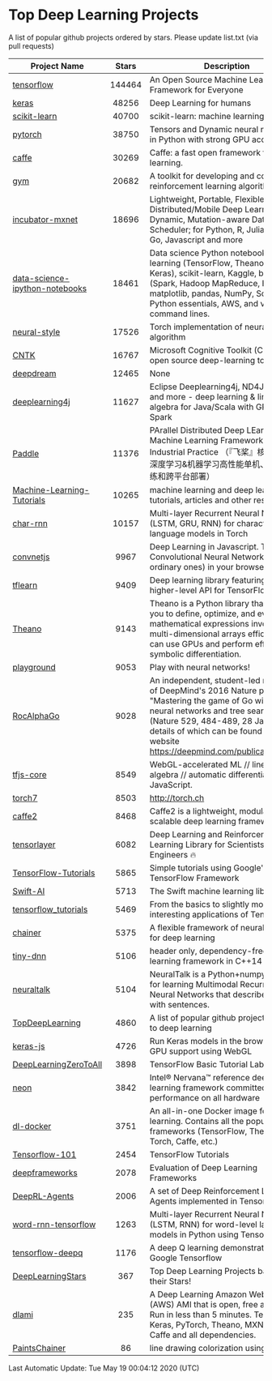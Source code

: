 # Top Deep Learning Projects
A list of popular github projects ordered by stars.
Please update list.txt (via pull requests)

|Project Name| Stars | Description |
| ---------- |:-----:| ----------- |
| [tensorflow](https://github.com/tensorflow/tensorflow) | 144464 | An Open Source Machine Learning Framework for Everyone |
| [keras](https://github.com/keras-team/keras) | 48256 | Deep Learning for humans |
| [scikit-learn](https://github.com/scikit-learn/scikit-learn) | 40700 | scikit-learn: machine learning in Python |
| [pytorch](https://github.com/pytorch/pytorch) | 38750 | Tensors and Dynamic neural networks in Python with strong GPU acceleration |
| [caffe](https://github.com/BVLC/caffe) | 30269 | Caffe: a fast open framework for deep learning. |
| [gym](https://github.com/openai/gym) | 20682 | A toolkit for developing and comparing reinforcement learning algorithms. |
| [incubator-mxnet](https://github.com/apache/incubator-mxnet) | 18696 | Lightweight, Portable, Flexible Distributed/Mobile Deep Learning with Dynamic, Mutation-aware Dataflow Dep Scheduler; for Python, R, Julia, Scala, Go, Javascript and more |
| [data-science-ipython-notebooks](https://github.com/donnemartin/data-science-ipython-notebooks) | 18461 | Data science Python notebooks: Deep learning (TensorFlow, Theano, Caffe, Keras), scikit-learn, Kaggle, big data (Spark, Hadoop MapReduce, HDFS), matplotlib, pandas, NumPy, SciPy, Python essentials, AWS, and various command lines. |
| [neural-style](https://github.com/jcjohnson/neural-style) | 17526 | Torch implementation of neural style algorithm |
| [CNTK](https://github.com/microsoft/CNTK) | 16767 | Microsoft Cognitive Toolkit (CNTK), an open source deep-learning toolkit |
| [deepdream](https://github.com/google/deepdream) | 12465 | None |
| [deeplearning4j](https://github.com/eclipse/deeplearning4j) | 11627 | Eclipse Deeplearning4j, ND4J, DataVec and more - deep learning & linear algebra for Java/Scala with GPUs + Spark |
| [Paddle](https://github.com/PaddlePaddle/Paddle) | 11376 | PArallel Distributed Deep LEarning: Machine Learning Framework from Industrial Practice （『飞桨』核心框架，深度学习&机器学习高性能单机、分布式训练和跨平台部署） |
| [Machine-Learning-Tutorials](https://github.com/ujjwalkarn/Machine-Learning-Tutorials) | 10265 | machine learning and deep learning tutorials, articles and other resources  |
| [char-rnn](https://github.com/karpathy/char-rnn) | 10157 | Multi-layer Recurrent Neural Networks (LSTM, GRU, RNN) for character-level language models in Torch |
| [convnetjs](https://github.com/karpathy/convnetjs) | 9967 | Deep Learning in Javascript. Train Convolutional Neural Networks (or ordinary ones) in your browser. |
| [tflearn](https://github.com/tflearn/tflearn) | 9409 | Deep learning library featuring a higher-level API for TensorFlow. |
| [Theano](https://github.com/Theano/Theano) | 9143 | Theano is a Python library that allows you to define, optimize, and evaluate mathematical expressions involving multi-dimensional arrays efficiently. It can use GPUs and perform efficient symbolic differentiation. |
| [playground](https://github.com/tensorflow/playground) | 9053 | Play with neural networks! |
| [RocAlphaGo](https://github.com/Rochester-NRT/RocAlphaGo) | 9028 | An independent, student-led replication of DeepMind's 2016 Nature publication, "Mastering the game of Go with deep neural networks and tree search" (Nature 529, 484-489, 28 Jan 2016), details of which can be found on their website https://deepmind.com/publications.html. |
| [tfjs-core](https://github.com/tensorflow/tfjs-core) | 8549 | WebGL-accelerated ML // linear algebra // automatic differentiation for JavaScript. |
| [torch7](https://github.com/torch/torch7) | 8503 | http://torch.ch |
| [caffe2](https://github.com/facebookarchive/caffe2) | 8468 | Caffe2 is a lightweight, modular, and scalable deep learning framework. |
| [tensorlayer](https://github.com/tensorlayer/tensorlayer) | 6082 | Deep Learning and Reinforcement Learning Library for Scientists and Engineers 🔥 |
| [TensorFlow-Tutorials](https://github.com/nlintz/TensorFlow-Tutorials) | 5865 | Simple tutorials using Google's TensorFlow Framework |
| [Swift-AI](https://github.com/Swift-AI/Swift-AI) | 5713 | The Swift machine learning library. |
| [tensorflow_tutorials](https://github.com/pkmital/tensorflow_tutorials) | 5469 | From the basics to slightly more interesting applications of Tensorflow |
| [chainer](https://github.com/chainer/chainer) | 5375 | A flexible framework of neural networks for deep learning |
| [tiny-dnn](https://github.com/tiny-dnn/tiny-dnn) | 5106 | header only, dependency-free deep learning framework in C++14 |
| [neuraltalk](https://github.com/karpathy/neuraltalk) | 5104 | NeuralTalk is a Python+numpy project for learning Multimodal Recurrent Neural Networks that describe images with sentences. |
| [TopDeepLearning](https://github.com/aymericdamien/TopDeepLearning) | 4860 | A list of popular github projects related to deep learning |
| [keras-js](https://github.com/transcranial/keras-js) | 4726 | Run Keras models in the browser, with GPU support using WebGL |
| [DeepLearningZeroToAll](https://github.com/hunkim/DeepLearningZeroToAll) | 3898 | TensorFlow Basic Tutorial Labs |
| [neon](https://github.com/NervanaSystems/neon) | 3842 | Intel® Nervana™ reference deep learning framework committed to best performance on all hardware |
| [dl-docker](https://github.com/floydhub/dl-docker) | 3751 | An all-in-one Docker image for deep learning. Contains all the popular DL frameworks (TensorFlow, Theano, Torch, Caffe, etc.) |
| [Tensorflow-101](https://github.com/sjchoi86/Tensorflow-101) | 2454 | TensorFlow Tutorials |
| [deepframeworks](https://github.com/zer0n/deepframeworks) | 2078 | Evaluation of Deep Learning Frameworks |
| [DeepRL-Agents](https://github.com/awjuliani/DeepRL-Agents) | 2006 | A set of Deep Reinforcement Learning Agents implemented in Tensorflow. |
| [word-rnn-tensorflow](https://github.com/hunkim/word-rnn-tensorflow) | 1263 | Multi-layer Recurrent Neural Networks (LSTM, RNN) for word-level language models in Python using TensorFlow. |
| [tensorflow-deepq](https://github.com/siemanko/tensorflow-deepq) | 1176 | A deep Q learning demonstration using Google Tensorflow |
| [DeepLearningStars](https://github.com/hunkim/DeepLearningStars) | 367 | Top Deep Learning Projects based on their Stars! |
| [dlami](https://github.com/ritchieng/dlami) | 235 | A Deep Learning Amazon Web Service (AWS) AMI that is open, free and works. Run in less than 5 minutes. TensorFlow, Keras, PyTorch, Theano, MXNet, CNTK, Caffe and all dependencies. |
| [PaintsChainer](https://github.com/taizan/PaintsChainer) | 86 | line drawing colorization using chainer |

Last Automatic Update: Tue May 19 00:04:12 2020 (UTC)
